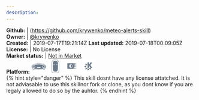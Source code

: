 ```yaml
---
description: 
---
```



**Github:** | (https://github.com/krywenko/meteo-alerts-skill)  
**Owner:** | [@krywenko](https://github.com/krywenko)  
**Created:** | 2019-07-17T19:21:14Z  **Last updated:** 2019-07-18T00:09:05Z  
**License:** | No License  
**Market status:** | [Not in Market](https://market.mycroft.ai/skill/)  
**Platform:**   ![](.gitbook/assets/mark-1-icon.png)  ![](.gitbook/assets/mark-2-icon.png)  ![](.gitbook/assets/picroft-icon.png)  ![](.gitbook/assets/kde.png)   
{% hint style="danger" %}
This skill dosnt have any license attatched. It is not adviasable to use this skillnor fork or clone, as you dont know if you are legaly allowed to do so by the auhtor.
{% endhint %}
